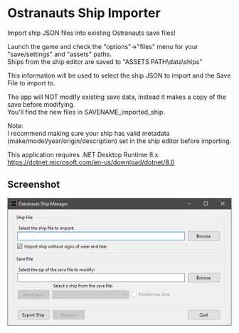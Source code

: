 # Ostranauts Ship Importer
Import ship JSON files into existing Ostranauts save files!

Launch the game and check the "options"->"files" menu for your "save/settings" and "assets" paths.  
Ships from the ship editor are saved to "ASSETS PATH\data\ships\"

This information will be used to select the ship JSON to import and the Save File to import to.

The app will NOT modify existing save data, instead it makes a copy of the save before modifying.  
You'll find the new files in SAVENAME_imported_ship.

Note:  
I recommend making sure your ship has valid metadata (make/model/year/origin/description) set in the ship editor before importing.

This application requires .NET Desktop Runtime 8.x.  
https://dotnet.microsoft.com/en-us/download/dotnet/8.0
## Screenshot

![App Screenshot](https://github.com/DebugDotLog/Resources/blob/main/Ostranauts_Ship_Manager_x64_tHI5txNQj0.png)

